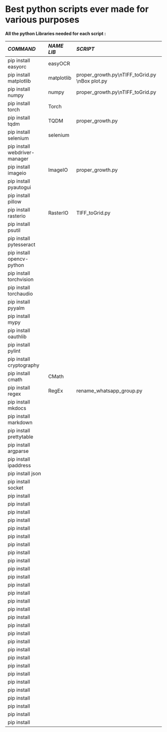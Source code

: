 # Best python scripts ever made for various purposes
**All the python Libraries needed for each script :** 

| *COMMAND* | *NAME LIB* | *SCRIPT* |
| :---- | :---- | :---- |
| pip install easyorc | easyOCR |  |
| pip install matplotlib | matplotlib | proper\_growth.py\nTIFF\_toGrid.py \nBox plot.py |
| pip install numpy | numpy | proper\_growth.py\nTIFF\_toGrid.py |
| pip install torch | Torch |  |
| pip install tqdm | TQDM | proper\_growth.py |
| pip install selenium | selenium |  |
| pip install webdriver-manager |  |  |
| pip install imageio | ImageIO | proper\_growth.py |
| pip install pyautogui |  |  |
| pip install pillow |  |  |
| pip install rasterio | RasterIO | TIFF\_toGrid.py |
| pip install psutil |  |  |
| pip install pytesseract |  |  |
| pip install opencv-python |  |  |
| pip install torchvision |  |  |
| pip install torchaudio |  |  |
| pip install pyyalm |  |  |
| pip install mypy |  |  |
| pip install oauthlib |  |  |
| pip install pylint |  |  |
| pip install cryptography |  |  |
| pip install cmath | CMath |  |
| pip install regex | RegEx | rename\_whatsapp\_group.py |
| pip install mkdocs |  |  |
| pip install markdown |  |  |
| pip install prettytable |  |  |
| pip install argparse |  |  |
| pip install ipaddress |  |  |
| pip install json |  |  |
| pip install socket |  |  |
| pip install  |  |  |
| pip install |  |  |
| pip install |  |  |
| pip install |  |  |
| pip install |  |  |
| pip install |  |  |
| pip install |  |  |
| pip install |  |  |
| pip install |  |  |
| pip install |  |  |
| pip install |  |  |
| pip install |  |  |
| pip install |  |  |
| pip install |  |  |
| pip install |  |  |
| pip install |  |  |
| pip install |  |  |
| pip install |  |  |
| pip install |  |  |
| pip install |  |  |
| pip install |  |  |
| pip install |  |  |
| pip install |  |  |
| pip install |  |  |
| pip install |  |  |
| pip install |  |  |
| pip install |  |  |
| pip install |  |  |
| pip install |  |  |

